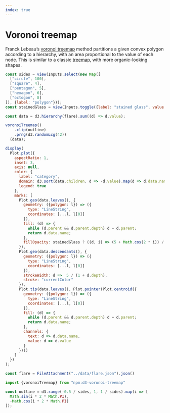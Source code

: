 ```yaml
---
index: true
---
```


# Voronoi treemap

Franck Lebeau’s [voronoi treemap](https://github.com/Kcnarf/d3-voronoi-treemap) method partitions a given convex polygon according to a hierarchy, with an area proportional to the value of each node. This is similar to a classic [treemap](/d3/treemap), with more organic-looking shapes.

```js
const sides = view(Inputs.select(new Map([
  ["circle", 100],
  ["square", 4],
  ["pentagon", 5],
  ["hexagon", 6],
  ["octogon", 8]
]), {label: "polygon"}));
const stainedGlass = view(Inputs.toggle({label: "stained glass", value: true}));
```

```js echo
const data = d3.hierarchy(flare).sum((d) => d.value);

voronoiTreemap()
    .clip(outline)
    .prng(d3.randomLcg(42))
  (data);

display(
  Plot.plot({
    aspectRatio: 1,
    inset: 3,
    axis: null,
    color: {
      label: "category",
      domain: d3.sort(data.children, d => -d.value).map(d => d.data.name),
      legend: true
    },
    marks: [
      Plot.geo(data.leaves(), {
        geometry: ({polygon: l}) => ({
          type: "LineString",
          coordinates: [...l, l[0]]
        }),
        fill: (d) => {
          while (d.parent && d.parent.depth) d = d.parent;
          return d.data.name;
        },
        fillOpacity: stainedGlass ? ((d, i) => (5 + Math.cos(2 * i)) / 6) : 0.8,
      }),
      Plot.geo(data.descendants(), {
        geometry: ({polygon: l}) => ({
          type: "LineString",
          coordinates: [...l, l[0]]
        }),
        strokeWidth: d =>  5 / (1 + d.depth),
        stroke: "currentColor"
      }),
      Plot.tip(data.leaves(), Plot.pointer(Plot.centroid({
        geometry: ({polygon: l}) => ({
          type: "LineString",
          coordinates: [...l, l[0]]
        }),
        fill: (d) => {
          while (d.parent && d.parent.depth) d = d.parent;
          return d.data.name;
        },
        channels: {
          text: d => d.data.name,
          value: d => d.value
        }
      })))
    ]
  })
);
```

```js echo
const flare = FileAttachment("../data/flare.json").json()
```

```js echo
import {voronoiTreemap} from "npm:d3-voronoi-treemap"
```

```js echo
const outline = d3.range(-0.5 / sides, 1, 1 / sides).map(i => [
  Math.sin(i * 2 * Math.PI),
  -Math.cos(i * 2 * Math.PI)
]);
```
